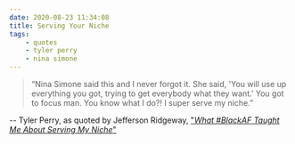 ```yaml
---
date: 2020-08-23 11:34:08
title: Serving Your Niche
tags:
    - quotes
    - tyler perry
    - nina simone
---
```


> “Nina Simone said this and I never forgot it. She said, 'You will use up everything you got, trying to get everybody what they want.' You got to focus man. You know what I do?! I super serve my niche.”

-- Tyler Perry, as quoted by Jefferson Ridgeway, ["_What #BlackAF Taught Me About Serving My Niche_"](https://jdridgeway.com/blackaf-serving-your-niche/)

